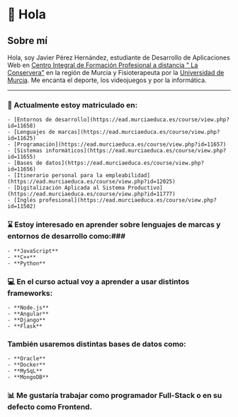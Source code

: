 # 👋 **Hola** # 

## Sobre mí ##

Hola, soy Javier Pérez Hernández, estudiante de Desarrollo de Aplicaciones Web en [Centro Integral de Formación Profesional a distancia " La Conservera"](https://www.ieslosalbares.es/laconservera/) en la región de Murcia
y Fisioterapeuta por la [Universidad de Murcia](https://www.um.es/). Me encanta el deporte, los videojuegos y por la informática.

---

 ### 📗 Actualmente estoy matriculado en:
 	- [Entornos de desarrollo](https://ead.murciaeduca.es/course/view.php?id=11658)
 	- [Lenguajes de marcas](https://ead.murciaeduca.es/course/view.php?id=11625)
 	- [Programación](https://ead.murciaeduca.es/course/view.php?id=11657)
 	- [Sistemas informáticos](https://ead.murciaeduca.es/course/view.php?id=11655)
 	- [Bases de datos](https://ead.murciaeduca.es/course/view.php?id=11656)
 	- [Itinerario personal para la empleabilidad](https://ead.murciaeduca.es/course/view.php?id=12025)
 	- [Digitalización Aplicada al Sistema Productivo](https://ead.murciaeduca.es/course/view.php?id=11777)
 	- [Inglés profesional](https://ead.murciaeduca.es/course/view.php?id=11502)
 
  ### ⌛ Estoy interesado en aprender sobre lenguajes de marcas y entornos de desarrollo como:###
	- **JavaScript**
	- **C++**
	- **Python**
	

 ### 💻 En el curso actual voy a aprender a usar distintos frameworks:

	- **Node.js** 
	- **Angular**
	- **Django**
	- **Flask**
 
### También usaremos distintas bases de datos como:

	- **Oracle**
	- **Docker**
	- **MySqL**
	- **MongoDB**

### 📊 Me gustaría trabajar como programador Full-Stack o en su defecto como Frontend.
	
